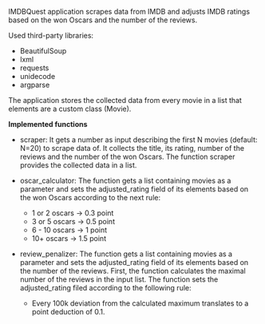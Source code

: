 IMDBQuest application scrapes data from IMDB and adjusts IMDB ratings based on
the won Oscars and the number of the reviews. 

Used third-party libraries:
- BeautifulSoup
- lxml
- requests
- unidecode
- argparse

The application stores the collected data from every movie in a list that elements are a custom class (Movie).

**Implemented functions**
- scraper: It gets a number as input describing the first N movies (default: N=20) to scrape data of. 
It collects the title, its rating, number of the reviews and the number of the won Oscars. The function scraper
provides the collected data in a list.

- oscar_calculator: The function gets a list containing movies as a parameter and sets the adjusted_rating field 
of its elements based on the won Oscars according to the next rule:
    - 1 or 2 oscars → 0.3 point
    - 3 or 5 oscars → 0.5 point
    - 6 - 10 oscars → 1 point
    - 10+ oscars → 1.5 point

- review_penalizer: The function gets a list containing movies as a parameter and sets the adjusted_rating field 
of its elements based on the number of the reviews. First, the function calculates the maximal number of the reviews in the input list.
The function sets the adjusted_rating filed according to the following rule: 
    - Every 100k deviation from the calculated maximum translates to a point deduction of 0.1.  